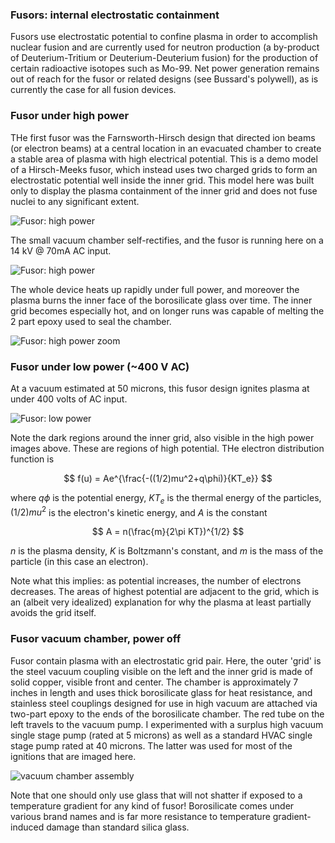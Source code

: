 ### Fusors: internal electrostatic containment

Fusors use electrostatic potential to confine plasma in order to accomplish nuclear fusion and are currently used for neutron production (a by-product of Deuterium-Tritium or Deuterium-Deuterium fusion) for the production of certain radioactive isotopes such as Mo-99.  Net power generation remains out of reach for the fusor or related designs (see Bussard's polywell), as is currently the case for all fusion devices.  

### Fusor under high power 

THe first fusor was the Farnsworth-Hirsch design that directed ion beams (or electron beams) at a central location in an evacuated chamber to create a stable area of plasma with high electrical potential. This is a demo model of a Hirsch-Meeks fusor, which instead uses two charged grids to form an electrostatic potential well inside the inner grid.  This model here was built only to display the plasma containment of the inner grid and does not fuse nuclei to any significant extent. 

![Fusor: high power]({{https://blbadger.github.io}}fusor_images/fusor-1-1.png)

The small vacuum chamber self-rectifies, and the fusor is running here on a 14 kV @ 70mA AC input.  

![Fusor: high power]({{https://blbadger.github.io}}fusor_images/fusor_full_2.png)

The whole device heats up rapidly under full power, and moreover the plasma burns the inner face of the borosilicate glass over time.  The inner grid becomes especially hot, and on longer runs was capable of melting the 2 part epoxy used to seal the chamber.

![Fusor: high power zoom]({{https://blbadger.github.io}}fusor_images/fusor_zoom.png)


### Fusor under low power (~400 V AC)

At a vacuum estimated at 50 microns, this fusor design ignites plasma at under 400 volts of AC input.  

![Fusor: low power]({{https://blbadger.github.io}}fusor_images/fusor-2.png)

Note the dark regions around the inner grid, also visible in the high power images above.  These are regions of high potential.  THe electron distribution function is

$$
f(u) = Ae^{\frac{-((1/2)mu^2+q\phi)}{KT_e}}
$$

where $q\phi$ is the potential energy, $KT_e$ is the thermal energy of the particles, $(1/2)mu^2$ is the electron's kinetic energy, and $A$ is the constant

$$
A = n(\frac{m}{2\pi KT})^{1/2}
$$

$n$ is the plasma density, $K$ is Boltzmann's constant, and $m$ is the mass of the particle (in this case an electron). 

Note what this implies: as potential increases, the number of electrons decreases.  The areas of highest potential are adjacent to the grid, which is an (albeit very idealized) explanation for why the plasma at least partially avoids the grid itself. 


### Fusor vacuum chamber, power off

Fusor contain plasma with an electrostatic grid pair.  Here, the outer 'grid' is the steel vacuum coupling visible on the left and the inner grid is made of solid copper, visible front and center.  The chamber is approximately 7 inches in length and uses thick borosilicate glass for heat resistance, and stainless steel couplings designed for use in high vacuum are attached via two-part epoxy to the ends of the borosilicate chamber.  The red tube on the left travels to the vacuum pump.  I experimented with a surplus high vacuum single stage pump (rated at 5 microns) as well as a standard HVAC single stage pump rated at 40 microns.  The latter was used for most of the ignitions that are imaged here. 

![vacuum chamber assembly]({{https://blbadger.github.io}}fusor_images/fusor-3.png)

 Note that one should only use glass that will not shatter if exposed to a temperature gradient for any kind of fusor! Borosilicate comes under various brand names and is far more resistance to temperature gradient-induced damage than standard silica glass.


